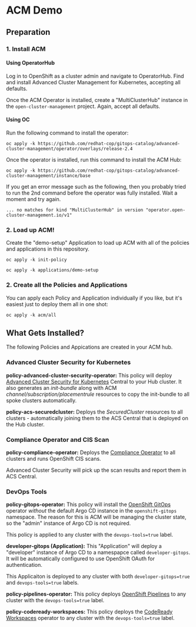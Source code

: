 # ACM Demo

## Preparation

### 1. Install ACM

#### Using OperatorHub

Log in to OpenShift as a cluster admin and navigate to OperatorHub.  Find and install Advanced Cluster Management for Kubernetes, accepting all defaults.

Once the ACM Operator is installed, create a "MultiClusterHub" instance in the `open-cluster-management` project.  Again, accept all defaults.

#### Using OC

Run the following command to install the operator:

```
oc apply -k https://github.com/redhat-cop/gitops-catalog/advanced-cluster-management/operator/overlays/release-2.4
```

Once the operator is installed, run this command to install the ACM Hub:

```
oc apply -k https://github.com/redhat-cop/gitops-catalog/advanced-cluster-management/instance/base
```

If you get an error message such as the following, then you probably tried to run the 2nd command before the operator was fully installed.  Wait a moment and try again.

```
... no matches for kind "MultiClusterHub" in version "operator.open-cluster-management.io/v1"
```

### 2. Load up ACM!

Create the "demo-setup" Application to load up ACM with all of the policies and applications in this repository.

```
oc apply -k init-policy
```

```
oc apply -k applications/demo-setup
```

### 2. Create all the Policies and Applications

You can apply each Policy and Application individually if you like, but it's easiest just to deploy them all in one shot:

```
oc apply -k acm/all
```

## What Gets Installed?

The following Policies and Appications are created in your ACM hub.

### Advanced Cluster Security for Kubernetes

**policy-advanced-cluster-security-operator:** This policy will deploy [Advanced Cluster Security for Kubernetes](https://www.redhat.com/en/technologies/cloud-computing/openshift/advanced-cluster-security-kubernetes) Central to your Hub cluster.  It also generates an *init-bundle* along with ACM *channel/subscription/placementrule* resources to copy the init-bundle to all spoke clusters automatically.

**policy-acs-securedcluster:** Deploys the *SecuredCluster* resources to all clusters - automatically joining them to the ACS Central that is deployed on the Hub cluster.

### Compliance Operator and CIS Scan

**policy-compliance-operator:** Deploys the [Compliance Operator](https://docs.openshift.com/container-platform/4.9/security/compliance_operator/compliance-operator-understanding.html) to all clusters and runs OpenShift CIS scans.

Advanced Cluster Security will pick up the scan results and report them in ACS Central.

### DevOps Tools

**policy-gitops-operator:** This policy will install the [OpenShift GitOps](https://docs.openshift.com/container-platform/4.9/cicd/gitops/understanding-openshift-gitops.html) operator *without* the default Argo CD instance in the `openshift-gitops` namespace.  The reason for this is ACM will be managing the cluster state, so the "admin" instance of Argo CD is not required.

This policy is applied to any cluster with the `devops-tools=true` label.

**developer-gitops (Application):** This "Application" will deploy a "developer" instance of Argo CD to a namespapce called `developer-gitops`.  It will be automatically configured to use OpenShift OAuth for authentication.

This Applicaiton is deployed to any cluster with both `developer-gitops=true` and `devops-tools=true` labels.

**policy-pipelines-operator:** This policy deploys [OpenShift Pipelines](https://docs.openshift.com/container-platform/4.9/cicd/pipelines/understanding-openshift-pipelines.html) to any cluster with the `devops-tools=true` label.

**policy-codeready-workspaces:** 
This policy deploys the [CodeReady Workspaces]() operator to any cluster with the `devops-tools=true` label.
